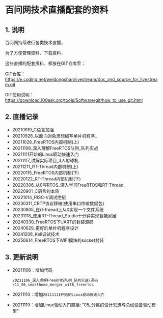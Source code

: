 # 百问网技术直播配套的资料

## 1. 说明

百问网持续进行各类技术直播，

为了方便管理资料、下载资料，

这些直播的配套资料，都放在GIT仓库里：

GIT仓库：https://e.coding.net/weidongshan/livestream/doc_and_source_for_livestream.git

GIT使用说明：https://download.100ask.org/tools/Software/git/how_to_use_git.html



## 2. 直播记录

* 20210919_C语言加强
* 20210928_以面向对象思想编写单片机程序_
* 20211028_FreeRTOS内部机制(上)
* 20211106\_深入理解FreeRTOS队列\_队列实战
* 20211111开始的Linux驱动快速入门
* 20211117\_讲解实际项目\_3人射球机
* 20211211_RT-Thread内部机制(上)
* 20220115_FreeRTOS内部机制(下)
* 20220122_RT-Thread内部机制(下)
* 20220306\_从0写RTOS\_深入学习FreeRTOS和RT-Thread
* 20220901_C语言的本质
* 20221014_RISC-V调试绝招
* 20230311_CRTP协议移植(使用串口传输数据包)
* 20230805_在rt-thread上从0实现一个文件系统
* 20231118_使用RT-Thread_Studio十分钟实现智能家居
* 20240330_FreeRTOS下UART的封装源码
* 20240629_更好的单片机程序设计
* 20241208_Keil调试技术
* 20250614_FreeRTOS下WIFI模块的socket封装



## 3. 更新说明

* 20211106：增加代码

  ```shell
  20211106_深入理解FreeRTOS队列_队列实战\源码\11_06_smarthome_merger_with_freertos
  ```

* 20211110：增加`20211111开始的Linux驱动快速入门`

* 20211119：增加Linux驱动入门直播: "05_分离的设计思想与总线设备驱动模型"